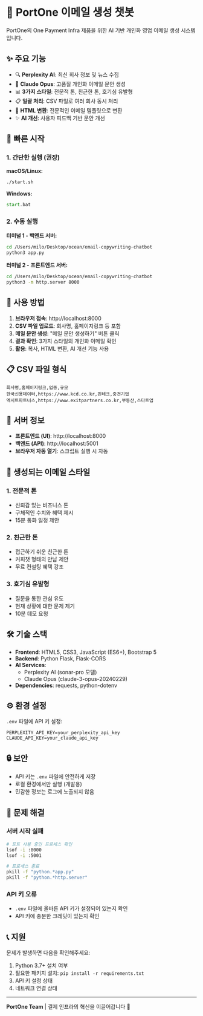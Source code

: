 # 🚀 PortOne 이메일 생성 챗봇

PortOne의 One Payment Infra 제품을 위한 AI 기반 개인화 영업 이메일 생성 시스템입니다.

## ✨ 주요 기능

- 🔍 **Perplexity AI**: 최신 회사 정보 및 뉴스 수집
- 🤖 **Claude Opus**: 고품질 개인화 이메일 문안 생성
- 📊 **3가지 스타일**: 전문적 톤, 친근한 톤, 호기심 유발형
- 📋 **일괄 처리**: CSV 파일로 여러 회사 동시 처리
- 🎨 **HTML 변환**: 전문적인 이메일 템플릿으로 변환
- ✨ **AI 개선**: 사용자 피드백 기반 문안 개선

## 🚀 빠른 시작

### 1. 간단한 실행 (권장)

**macOS/Linux:**
```bash
./start.sh
```

**Windows:**
```cmd
start.bat
```

### 2. 수동 실행

**터미널 1 - 백엔드 서버:**
```bash
cd /Users/milo/Desktop/ocean/email-copywriting-chatbot
python3 app.py
```

**터미널 2 - 프론트엔드 서버:**
```bash
cd /Users/milo/Desktop/ocean/email-copywriting-chatbot
python3 -m http.server 8000
```

## 📱 사용 방법

1. **브라우저 접속**: http://localhost:8000
2. **CSV 파일 업로드**: 회사명, 홈페이지링크 등 포함
3. **메일 문안 생성**: "메일 문안 생성하기" 버튼 클릭
4. **결과 확인**: 3가지 스타일의 개인화 이메일 확인
5. **활용**: 복사, HTML 변환, AI 개선 기능 사용

## 📋 CSV 파일 형식

```csv
회사명,홈페이지링크,업종,규모
한국신용데이터,https://www.kcd.co.kr,핀테크,중견기업
엑시트파트너스,https://www.exitpartners.co.kr,부동산,스타트업
```

## 🔧 서버 정보

- **프론트엔드 (UI)**: http://localhost:8000
- **백엔드 (API)**: http://localhost:5001
- **브라우저 자동 열기**: 스크립트 실행 시 자동

## 🎯 생성되는 이메일 스타일

### 1. 전문적 톤
- 신뢰감 있는 비즈니스 톤
- 구체적인 수치와 혜택 제시
- 15분 통화 일정 제안

### 2. 친근한 톤  
- 접근하기 쉬운 친근한 톤
- 커피챗 형태의 만남 제안
- 무료 컨설팅 혜택 강조

### 3. 호기심 유발형
- 질문을 통한 관심 유도
- 현재 상황에 대한 문제 제기
- 10분 데모 요청

## 🛠 기술 스택

- **Frontend**: HTML5, CSS3, JavaScript (ES6+), Bootstrap 5
- **Backend**: Python Flask, Flask-CORS
- **AI Services**: 
  - Perplexity AI (sonar-pro 모델)
  - Claude Opus (claude-3-opus-20240229)
- **Dependencies**: requests, python-dotenv

## ⚙️ 환경 설정

`.env` 파일에 API 키 설정:
```env
PERPLEXITY_API_KEY=your_perplexity_api_key
CLAUDE_API_KEY=your_claude_api_key
```

## 🔒 보안

- API 키는 `.env` 파일에 안전하게 저장
- 로컬 환경에서만 실행 (개발용)
- 민감한 정보는 로그에 노출되지 않음

## 🚨 문제 해결

### 서버 시작 실패
```bash
# 포트 사용 중인 프로세스 확인
lsof -i :8000
lsof -i :5001

# 프로세스 종료
pkill -f "python.*app.py"
pkill -f "python.*http.server"
```

### API 키 오류
- `.env` 파일에 올바른 API 키가 설정되어 있는지 확인
- API 키에 충분한 크레딧이 있는지 확인

## 📞 지원

문제가 발생하면 다음을 확인해주세요:
1. Python 3.7+ 설치 여부
2. 필요한 패키지 설치: `pip install -r requirements.txt`
3. API 키 설정 상태
4. 네트워크 연결 상태

---

**PortOne Team** | 결제 인프라의 혁신을 이끌어갑니다 🚀
